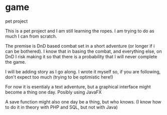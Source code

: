 # game
pet project

This is a pet project and I am still learning the ropes.
I am trying to do as much I can from scratch.



The premise is DnD based combat set in a short adventure (or longer if i can be bothered).
I know that in basing the combat, and everything else, on DnD I risk making it so that there is a probability that I will never complete the game.

I will be adding story as I go along. I wrote it myself so, if you are following, don't expect too much (trying to be optimistic here!)

For now it is esentialy a text adventure, but a graphical interface might become a thing one day. Posibly using JavaFX

A save function might also one day be a thing, but who knows.
(I know how to do it in theory with PHP and SQL, but not with Java)
